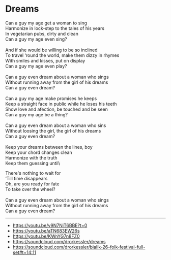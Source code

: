 # Dreams

Can a guy my age get a woman to sing\
Harmonize in lock-step to the tales of his years\
In vegetarian pubs, dirty and clean\
Can a guy my age even sing?\
\
And if she would be willing to be so inclined\
To travel ‘round the world, make them dizzy in rhymes\
With smiles and kisses, put on display\
Can a guy my age even play?\
\
Can a guy even dream about a woman who sings\
Without running away from the girl of his dreams\
Can a guy even dream?\
\
Can a guy my age make promises he keeps\
Keep a straight face in public while he loses his teeth\
Show love and afection, be touched and be seen\
Can a guy my age be a thing?\
\
Can a guy even dream about a woman who sins\
Without loosing the girl, the girl of his dreams\
Can a guy even dream?\
\
Keep your dreams between the lines, boy\
Keep your chord changes clean\
Harmonize with the truth\
Keep them guessing until\

There's nothing to wait for\
‘Till time disappears\
Oh, are you ready for fate\
To take over the wheel?\
\
Can a guy even dream about a woman who sings\
Without running away from the girl of his dreams\
Can a guy even dream?

---
- https://youtu.be/v9N7NiT6BBE?t=0
- https://youtu.be/aTN683EW26s
- https://youtu.be/KWnYG7n8FZ0
- https://soundcloud.com/drorkessler/dreams
- https://soundcloud.com/drorkessler/bialik-26-folk-festival-full-set#t=14:11
